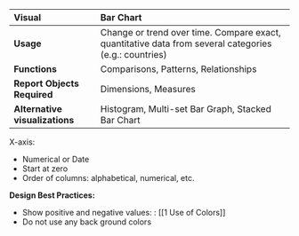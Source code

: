 | **Visual** | Bar Chart |
|:---|:---|
| **Usage** | Change or trend over time. Compare exact, quantitative data from several categories (e.g.: countries)  |
| **Functions** | Comparisons, Patterns, Relationships |
| **Report Objects Required** | Dimensions, Measures |
| **Alternative visualizations** | Histogram, Multi-set Bar Graph, Stacked Bar Chart |

X-axis:
- Numerical or Date
- Start at zero
- Order of columns: alphabetical, numerical, etc.

**Design Best Practices:**
- Show positive and negative values: : [[1 Use of Colors]]
- Do not use any back ground colors